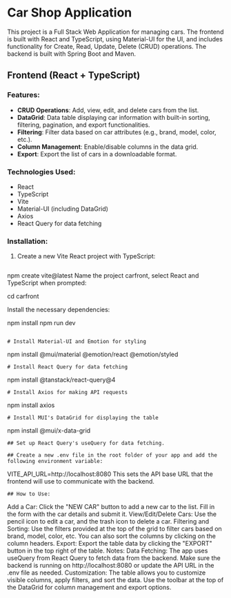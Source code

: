# Car Shop Application

This project is a Full Stack Web Application for managing cars. The frontend is built with React and TypeScript, using Material-UI for the UI, and includes functionality for Create, Read, Update, Delete (CRUD) operations. The backend is built with Spring Boot and Maven.

## Frontend (React + TypeScript)

### Features:
- **CRUD Operations**: Add, view, edit, and delete cars from the list.
- **DataGrid**: Data table displaying car information with built-in sorting, filtering, pagination, and export functionalities.
- **Filtering**: Filter data based on car attributes (e.g., brand, model, color, etc.).
- **Column Management**: Enable/disable columns in the data grid.
- **Export**: Export the list of cars in a downloadable format.

### Technologies Used:
- React
- TypeScript
- Vite
- Material-UI (including DataGrid)
- Axios
- React Query for data fetching

### Installation:

1. Create a new Vite React project with TypeScript:

   ```
npm create vite@latest
Name the project carfront, select React and TypeScript when prompted:

cd carfront

Install the necessary dependencies:

npm install
npm run dev

```

# Install Material-UI and Emotion for styling
```
npm install @mui/material @emotion/react @emotion/styled

```
# Install React Query for data fetching
```
npm install @tanstack/react-query@4
```
# Install Axios for making API requests
```
npm install axios
```
# Install MUI's DataGrid for displaying the table
```
npm install @mui/x-data-grid
```
## Set up React Query's useQuery for data fetching.

## Create a new .env file in the root folder of your app and add the following environment variable:
```
VITE_API_URL=http://localhost:8080 
This sets the API base URL that the frontend will use to communicate with the backend.
```
## How to Use:
```
Add a Car: Click the "NEW CAR" button to add a new car to the list. Fill in the form with the car details and submit it.
View/Edit/Delete Cars: Use the pencil icon to edit a car, and the trash icon to delete a car.
Filtering and Sorting: Use the filters provided at the top of the grid to filter cars based on brand, model, color, etc. You can also sort the columns by clicking on the column headers.
Export: Export the table data by clicking the "EXPORT" button in the top right of the table.
Notes:
Data Fetching: The app uses useQuery from React Query to fetch data from the backend. Make sure the backend is running on http://localhost:8080 or update the API URL in the .env file as needed.
Customization: The table allows you to customize visible columns, apply filters, and sort the data. Use the toolbar at the top of the DataGrid for column management and export options.
```